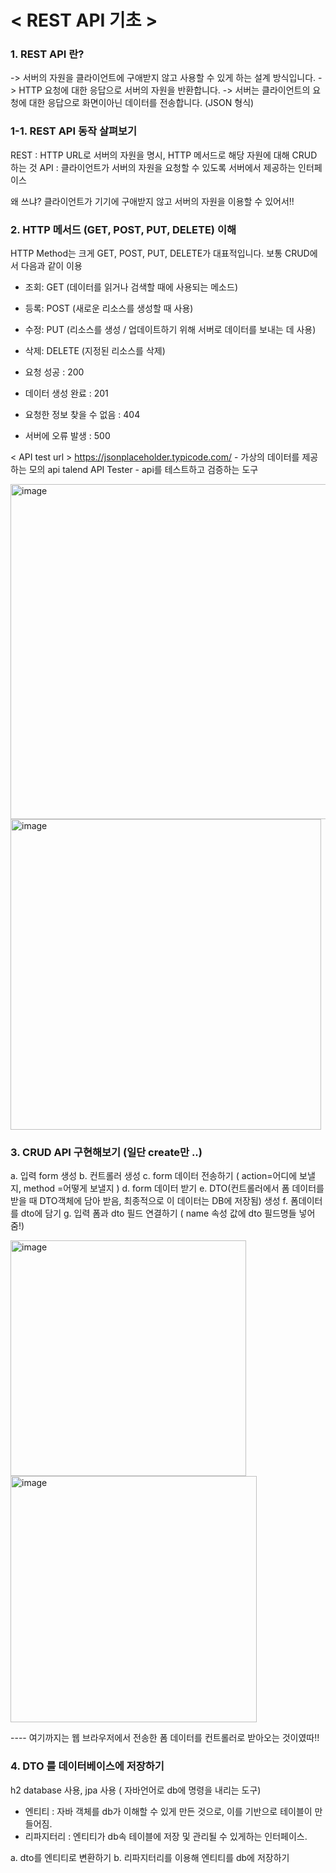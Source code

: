 # < REST API 기초 >
 
### 1. REST API 란?
-> 서버의 자원을 클라이언트에 구애받지 않고 사용할 수 있게 하는 설계 방식입니다.
-> HTTP 요청에 대한 응답으로 서버의 자원을 반환합니다.
-> 서버는 클라이언트의 요청에 대한 응답으로 화면이아닌 데이터를 전송합니다. (JSON 형식)

### 1-1. REST API 동작 살펴보기
REST : HTTP URL로 서버의 자원을 명시, HTTP 메서드로 해당 자원에 대해 CRUD 하는 것
API : 클라이언트가 서버의 자원을 요청할 수 있도록 서버에서 제공하는 인터페이스

왜 쓰냐? 클라이언트가 기기에 구애받지 않고 서버의 자원을 이용할 수 있어서!!

### 2. HTTP 메서드 (GET, POST, PUT, DELETE) 이해
HTTP Method는 크게 GET, POST, PUT, DELETE가 대표적입니다.
보통 CRUD에서 다음과 같이 이용
- 조회: GET (데이터를 읽거나 검색할 때에 사용되는 메소드)
- 등록: POST (새로운 리소스를 생성할 때 사용)
- 수정: PUT (리소스를 생성 / 업데이트하기 위해 서버로 데이터를 보내는 데 사용)
- 삭제: DELETE (지정된 리소스를 삭제)

- 요청 성공 : 200
- 데이터 생성 완료 : 201
- 요청한 정보 찾을 수 없음 : 404
- 서버에 오류 발생 : 500

< API test url >
https://jsonplaceholder.typicode.com/ - 가상의 데이터를 제공하는 모의 api
talend API Tester - api를 테스트하고 검증하는 도구

  <img width="536" alt="image" src="https://github.com/h22kyung/FirstProject/assets/95400025/556e7c7a-d742-4bc5-b856-0946a038826c">
<img width="497" alt="image" src="https://github.com/h22kyung/FirstProject/assets/95400025/977773c5-20c0-4b30-bcd8-c8ecbfddb8ff">

### 3. CRUD API 구현해보기 (일단 create만 ..)
a. 입력 form 생성
b. 컨트롤러 생성
c. form 데이터 전송하기 ( action=어디에 보낼지, method =어떻게 보낼지 )
d. form 데이터 받기 
e. DTO(컨트롤러에서 폼 데이터를 받을 때 DTO객체에 담아 받음, 최종적으로 이 데이터는 DB에 저장됨) 생성
f. 폼데이터를 dto에 담기
g. 입력 폼과 dto 필드 연결하기 ( name 속성 값에 dto 필드명들 넣어줌!)

<img width="377" alt="image" src="https://github.com/user-attachments/assets/6df59359-3c96-490e-8445-9266deeb08fe">
<img width="394" alt="image" src="https://github.com/user-attachments/assets/722bdae6-e777-470f-8d7c-a615b9f68de1">

---- 여기까지는 웹 브라우저에서 전송한 폼 데이터를 컨트롤러로 받아오는 것이였따!!


### 4. DTO 를 데이터베이스에 저장하기
h2 database 사용, jpa 사용 ( 자바언어로 db에 명령을 내리는 도구)

- 엔티티 : 자바 객체를 db가 이해할 수 있게 만든 것으로, 이를 기반으로 테이블이 만들어짐.
- 리파지터리 : 엔티티가 db속 테이블에 저장 및 관리될 수 있게하는 인터페이스.

a. dto를 엔티티로 변환하기
b. 리파지터리를 이용해 엔티티를 db에 저장하기


